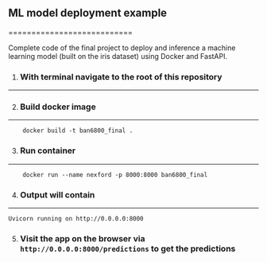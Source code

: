 ## ML model deployment example
===========================

Complete code of the final project  to deploy and inference a machine learning model (built on the iris dataset) using Docker and FastAPI.

1. ### With terminal navigate to the root of this repository
--------------------------------------------------------

2. ### Build docker image
---------------------
```
    docker build -t ban6800_final .

```

3. ### Run container
----------------
```
    docker run --name nexford -p 8000:8000 ban6800_final

```


4. ### Output will contain
----------------------
`Uvicorn running on http://0.0.0.0:8000`


5. ### Visit the app on the browser via `http://0.0.0.0:8000/predictions` to get the predictions
